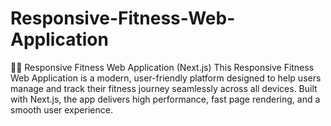 # Responsive-Fitness-Web-Application
🏋️‍♂️ Responsive Fitness Web Application (Next.js)  This Responsive Fitness Web Application is a modern, user-friendly platform designed to help users manage and track their fitness journey seamlessly across all devices. Built with Next.js, the app delivers high performance, fast page rendering, and a smooth user experience. 

